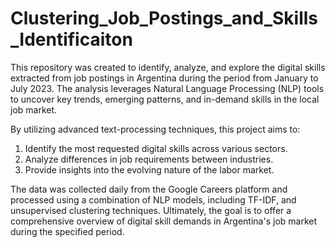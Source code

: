 # Clustering_Job_Postings_and_Skills_Identificaiton
This repository was created to identify, analyze, and explore the digital skills extracted from job postings in Argentina during the period from January to July 2023. The analysis leverages Natural Language Processing (NLP) tools to uncover key trends, emerging patterns, and in-demand skills in the local job market.

By utilizing advanced text-processing techniques, this project aims to:

1. Identify the most requested digital skills across various sectors.
2. Analyze differences in job requirements between industries.
3. Provide insights into the evolving nature of the labor market.
   
The data was collected daily from the Google Careers platform and processed using a combination of NLP models, including TF-IDF, and unsupervised clustering techniques. 
Ultimately, the goal is to offer a comprehensive overview of digital skill demands in Argentina's job market during the specified period.
